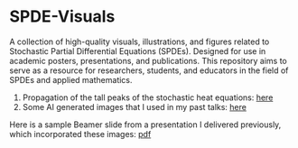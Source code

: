 # SPDE-Visuals
A collection of high-quality visuals, illustrations, and figures related to Stochastic Partial Differential Equations (SPDEs). Designed for use in academic posters, presentations, and publications. This repository aims to serve as a resource for researchers, students, and educators in the field of SPDEs and applied mathematics.


1. Propagation of the tall peaks of the stochastic heat equations: [here](./Peak-propogation)
2. Some AI generated images that I used in my past talks: [here](./Some_images_by_AI)

Here is a sample Beamer slide from a presentation I delivered previously, which incorporated these images: [pdf](./Talk-LeChen-AMS_GeorgiaTech.pdf)
